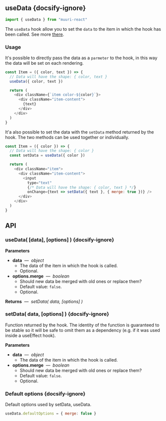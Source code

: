 ## useData {docsify-ignore}

```js
import { useData } from "muuri-react"
```

The `useData` hook allow you to set the `data` to the item in which the hook has been called. See more [there](usage/items-data).

### Usage

It's possible to directly pass the data as a `parmeter` to the hook, in this way the data will be set on each rendering.

```js
const Item = ({ color, text }) => {
  // Data will have the shape: { color, text }
  useData({ color, text })

  return (
    <div className={`item color-${color}`}>
      <div className="item-content">
        {text}
      </div>
    </div>
  )
}
```

It'a also possible to set the data with the `setData` method returned by the hook.
The two methods can be used together or individually.

```js
const Item = ({ color }) => {
  // Data will have the shape: { color }
  const setData = useData({ color })

  return (
    <div className="item">
      <div className="item-content">
        <input 
          type="text"
          {/* Data will have the shape: { color, text } */} 
          onChange={text => setData({ text }, { merge: true })} />
      </div>
    </div>
  )
}
```
## API

### useData( [data], [options] ) {docsify-ignore}

**Parameters**

* **data** &nbsp;&mdash;&nbsp; *object*
  * The data of the item in which the hook is called.
  * Optional.
* **options.merge** &nbsp;&mdash;&nbsp; *boolean*
  * Should new data be merged with old ones or replace them?
  * Default value: `false`.
  * Optional.

**Returns** &nbsp;&mdash;&nbsp; *setData( data, [options] )*

### setData( data, [options] ) {docsify-ignore}

Function returned by the hook. The identity of the function is guaranteed to be stable so it will be safe to omit them as a dependency (e.g. if it was used inside a useEffect hook).

**Parameters**

* **data** &nbsp;&mdash;&nbsp; *object*
  * The data of the item in which the hook is called.
* **options.merge** &nbsp;&mdash;&nbsp; *boolean*
  * Should new data be merged with old ones or replace them?
  * Default value: `false`.
  * Optional.

### Default options {docsify-ignore}

Default options used by setData, useData.

```js
useData.defaultOptions = { merge: false }
```